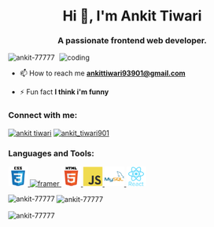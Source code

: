 <h1 align="center">Hi 👋, I'm Ankit Tiwari</h1>
<h3 align="center">A passionate frontend web developer.</h3>
<img align="right" alt="coding" width="400" src=https://www.google.com/url?sa=i&url=https%3A%2F%2Fgithub.com%2Frudrabarad%2FGifs&psig=AOvVaw0JymYMD3wSiREDn2dQpqFx&ust=1738770652914000&source=images&cd=vfe&opi=89978449&ved=0CBMQjRxqFwoTCLj87cqvqosDFQAAAAAdAAAAABAE>

<p align="left"> <img src="https://komarev.com/ghpvc/?username=ankit-77777&label=Profile%20views&color=0e75b6&style=flat" alt="ankit-77777" /> </p>

- 📫 How to reach me **ankittiwari93901@gmail.com**

- ⚡ Fun fact **I think i'm funny**

<h3 align="left">Connect with me:</h3>
<p align="left">
<a href="https://linkedin.com/in/ankit tiwari" target="blank"><img align="center" src="https://raw.githubusercontent.com/rahuldkjain/github-profile-readme-generator/master/src/images/icons/Social/linked-in-alt.svg" alt="ankit tiwari" height="30" width="40" /></a>
<a href="https://instagram.com/ankit_tiwari901" target="blank"><img align="center" src="https://raw.githubusercontent.com/rahuldkjain/github-profile-readme-generator/master/src/images/icons/Social/instagram.svg" alt="ankit_tiwari901" height="30" width="40" /></a>
</p>

<h3 align="left">Languages and Tools:</h3>
<p align="left"> <a href="https://www.w3schools.com/css/" target="_blank" rel="noreferrer"> <img src="https://raw.githubusercontent.com/devicons/devicon/master/icons/css3/css3-original-wordmark.svg" alt="css3" width="40" height="40"/> </a> <a href="https://www.framer.com/" target="_blank" rel="noreferrer"> <img src="https://www.vectorlogo.zone/logos/framer/framer-icon.svg" alt="framer" width="40" height="40"/> </a> <a href="https://www.w3.org/html/" target="_blank" rel="noreferrer"> <img src="https://raw.githubusercontent.com/devicons/devicon/master/icons/html5/html5-original-wordmark.svg" alt="html5" width="40" height="40"/> </a> <a href="https://developer.mozilla.org/en-US/docs/Web/JavaScript" target="_blank" rel="noreferrer"> <img src="https://raw.githubusercontent.com/devicons/devicon/master/icons/javascript/javascript-original.svg" alt="javascript" width="40" height="40"/> </a> <a href="https://www.mysql.com/" target="_blank" rel="noreferrer"> <img src="https://raw.githubusercontent.com/devicons/devicon/master/icons/mysql/mysql-original-wordmark.svg" alt="mysql" width="40" height="40"/> </a> <a href="https://reactjs.org/" target="_blank" rel="noreferrer"> <img src="https://raw.githubusercontent.com/devicons/devicon/master/icons/react/react-original-wordmark.svg" alt="react" width="40" height="40"/> </a> </p>

<p><img align="left" src="https://github-readme-stats.vercel.app/api/top-langs?username=ankit-77777&show_icons=true&locale=en&layout=compact" alt="ankit-77777" /></p>

<p>&nbsp;<img align="center" src="https://github-readme-stats.vercel.app/api?username=ankit-77777&show_icons=true&locale=en" alt="ankit-77777" /></p>

<p><img align="center" src="https://github-readme-streak-stats.herokuapp.com/?user=ankit-77777&" alt="ankit-77777" /></p>
